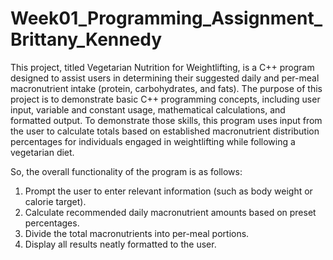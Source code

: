 # Week01_Programming_Assignment_Brittany_Kennedy
This project, titled Vegetarian Nutrition for Weightlifting, is a C++ program designed to assist users in determining their suggested daily and per-meal macronutrient intake (protein, carbohydrates, and fats). 
The purpose of this project is to demonstrate basic C++ programming concepts, including user input, variable and constant usage, mathematical calculations, and formatted output.
To demonstrate those skills, this program uses input from the user to calculate totals based on established macronutrient distribution percentages for individuals engaged in weightlifting while following a vegetarian diet.

So, the overall functionality of the program is as follows:
  1) Prompt the user to enter relevant information (such as body weight or calorie target).
  2) Calculate recommended daily macronutrient amounts based on preset percentages.
  3) Divide the total macronutrients into per-meal portions.
  4) Display all results neatly formatted to the user.
